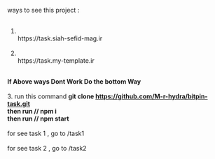 ways to see this project :
<br />
<br />
1.  <br />
     https://task.siah-sefid-mag.ir
    <br /><br />
2.  <br />
    https://task.my-template.ir
    <br /><br />
   <b>If Above ways Dont Work Do the bottom Way</b>
    <br /><br />
3.
run this command
<b>
    git clone https://github.com/M-r-hydra/bitpin-task.git 
<br />
    then run // npm i
<br />
    then run // npm start
</b>
<br />
<br />
for see task 1 , go to /task1
<br />
<br />
for see task 2 , go to /task2
